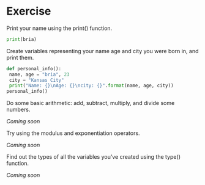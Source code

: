 # Exercise
Print your name using the print() function.
 ````python
print(bria)
````
Create variables representing your name age and city you were born in, and print them.
   ````python
   def personal_info():
    name, age = "bria", 23
    city = "Kansas City"
    print("Name: {}\nAge: {}\ncity: {}".format(name, age, city))
personal_info()
````


 Do some basic arithmetic: add, subtract, multiply, and divide some numbers.
 
 _Coming soon_ 


Try using the modulus and exponentiation operators.

 _Coming soon_ 
 
 Find out the types of all the variables you’ve created using the type() function.

 _Coming soon_ 
